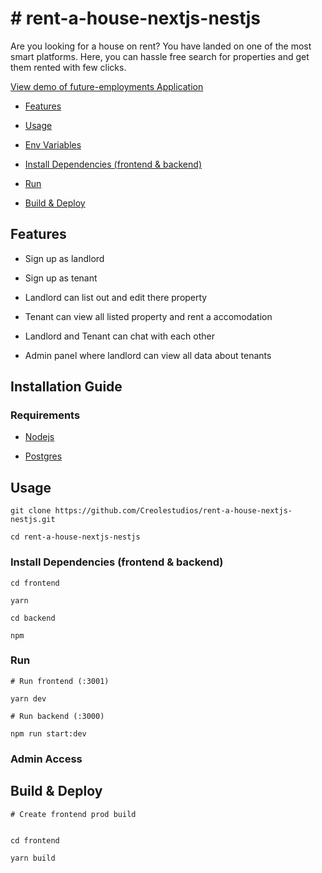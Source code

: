 # # rent-a-house-nextjs-nestjs
Are you looking for a house on rent? You have landed on one of the most smart platforms. Here, you can hassle free search for properties and get them rented with few clicks. 

[View demo of future-employments Application]()

<!-- toc -->

- [Features](#features)

- [Usage](#usage)

- [Env Variables]()

- [Install Dependencies (frontend & backend)](#install-dependencies-frontend--backend)

- [Run](#run)

- [Build & Deploy](#build--deploy)

<!-- tocstop -->

## Features
- Sign up as landlord
    
- Sign up as tenant  
- Landlord can list out and edit there property
- Tenant can view all listed property and rent a accomodation
- Landlord and Tenant can chat with each other
- Admin panel where landlord can view all data about tenants


## Installation Guide

### Requirements
- [Nodejs](https://nodejs.org/en/download)

- [Postgres](https://www.pgadmin.org/download/)

## Usage
```
git clone https://github.com/Creolestudios/rent-a-house-nextjs-nestjs.git

cd rent-a-house-nextjs-nestjs
```
### Install Dependencies (frontend & backend)
```
cd frontend

yarn 
```
```
cd backend

npm 
```
### Run
```
# Run frontend (:3001)  

yarn dev

# Run backend (:3000)  

npm run start:dev

```
### Admin Access
## Build & Deploy
```
# Create frontend prod build
  

cd frontend

yarn build
```


 


